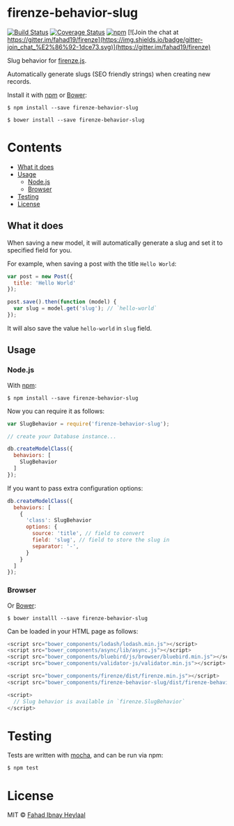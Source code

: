 # firenze-behavior-slug

[![Build Status](https://secure.travis-ci.org/fahad19/firenze-behavior-slug.png?branch=master)](http://travis-ci.org/fahad19/firenze-behavior-slug) [![Coverage Status](https://coveralls.io/repos/fahad19/firenze-behavior-slug/badge.svg?branch=master)](https://coveralls.io/r/fahad19/firenze-behavior-slug?branch=master) [![npm](https://img.shields.io/npm/v/firenze-behavior-slug.svg)](https://www.npmjs.com/package/firenze-behavior-slug) [![Join the chat at https://gitter.im/fahad19/firenze](https://img.shields.io/badge/gitter-join_chat_%E2%86%92-1dce73.svg)](https://gitter.im/fahad19/firenze)

Slug behavior for [firenze.js](https://github.com/fahad19/firenze).

Automatically generate slugs (SEO friendly strings) when creating new records.

Install it with [npm](https://npmjs.com) or [Bower](http://bower.io):

```
$ npm install --save firenze-behavior-slug

$ bower install --save firenze-behavior-slug
```

<!-- START doctoc generated TOC please keep comment here to allow auto update -->
<!-- DON'T EDIT THIS SECTION, INSTEAD RE-RUN doctoc TO UPDATE -->
# Contents

  - [What it does](#what-it-does)
  - [Usage](#usage)
    - [Node.js](#nodejs)
    - [Browser](#browser)
  - [Testing](#testing)
  - [License](#license)

<!-- END doctoc generated TOC please keep comment here to allow auto update -->

<!--docume:src/index.js-->
## What it does

When saving a new model, it will automatically generate a slug and set it to specified field for you.

For example, when saving a post with the title `Hello World`:

```js
var post = new Post({
  title: 'Hello World'
});

post.save().then(function (model) {
  var slug = model.get('slug'); // `hello-world`
});
```

It will also save the value `hello-world` in `slug` field.

## Usage

### Node.js

With [npm](https://npmjs.com):

```
$ npm install --save firenze-behavior-slug
```

Now you can require it as follows:

```js
var SlugBehavior = require('firenze-behavior-slug');

// create your Database instance...

db.createModelClass({
  behaviors: [
    SlugBehavior
  ]
});
```

If you want to pass extra configuration options:

```js
db.createModelClass({
  behaviors: [
    {
      'class': SlugBehavior
      options: {
        source: 'title', // field to convert
        field: 'slug', // field to store the slug in
        separator: '-',
      }
    }
  ]
});
```

### Browser

Or [Bower](http://bower.io):

```
$ bower installl --save firenze-behavior-slug
```

Can be loaded in your HTML page as follows:

```js
<script src="bower_components/lodash/lodash.min.js"></script>
<script src="bower_components/async/lib/async.js"></script>
<script src="bower_components/bluebird/js/browser/bluebird.min.js"></script>
<script src="bower_components/validator-js/validator.min.js"></script>

<script src="bower_components/firenze/dist/firenze.min.js"></script>
<script src="bower_components/firenze-behavior-slug/dist/firenze-behavior-slug.min.js"></script>

<script>
  // Slug behavior is available in `firenze.SlugBehavior`
</script>
```

<!--/docume:src/index.js-->

# Testing

Tests are written with [mocha](http://mochajs.org/), and can be run via npm:

```
$ npm test
```

# License

MIT © [Fahad Ibnay Heylaal](http://fahad19.com)
